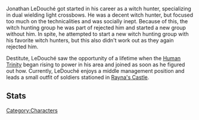 Jonathan LeDouché got started in his career as a witch hunter,
specializing in dual wielding light crossbows. He was a decent witch
hunter, but focused too much on the technicalities and was socially
inept. Because of this, the witch hunting group he was part of rejected
him and started a new group without him. In spite, he attempted to start
a new witch hunting group with his favorite witch hunters, but this also
didn't work out as they again rejected him.

Destitute, LeDouché saw the opportunity of a lifetime when the [Human
Trinity](/Human_Trinity "wikilink") began rising to power in his area
and joined as soon as he figured out how. Currently, LeDouché enjoys a
middle management position and leads a small outfit of soldiers
stationed in [Rayna's Castle](/Rayna's_Castle "wikilink").

## Stats

[Category:Characters](/Category:Characters "wikilink")
